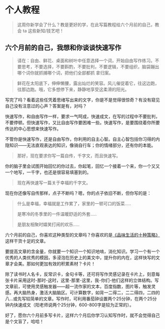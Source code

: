 # 个人教程

>这周你新学会了什么？教是更好的学，在此写篇教程给六个月前的自己，教会 ta 这些新知/技艺吧！

## 六个月前的自己，我想和你谈谈快速写作

> 请在：自由、鲜花、桌面和树叶中任意选择一个词，开始自由写作练习。不要思考，不要选择，不要斟酌，不要批判，不要逻辑，不要组织，脑袋蹦出哪个词你就抓捕哪个词，把他们全部都抓 拿归案。

> 鲜花在太阳底下，伸伸懒腰，露出灿烂的笑容。风儿催促着它，往这边跑，往那边跑。哦，它多想停下来，静静地享受这柔滑的阳光。

写完了吗？看着这些任凭着思绪写出来的文字，你是不是觉得很惊奇？有没有窥见自己没有注意过的心声？答案是有，对吗？

快速写作，和自由写作一样，要求一气呵成，快速成文，在写的过程中不要批判，不要停顿。但快速写作，又比自由写作要困难一些。快速写作，是要围绕着你所要传达的中心思想来快速写作。

不管你是快速写作，还是自由写作，你利用的自主心智。自主心智包括你习得的内隐知识——无法直观表达的知识，像骑自行车；你的情绪部分，还有你的本能。

> 那好，现在要求你写一篇自传，千字文，而且快速写。

你的脑子里会试图开始回忆的你过去，你起笔，回忆一个接着一个来，你一个又又一个地写，一千字，也还是很容易填塞到的。

> 现在再快速写一篇关于幸福的千字文。

现在你还像写自传那样，点子不断吗？嗯，你的点子依旧不断，但你写的是：

> 什么是幸福，幸福就是工作累了，家里的一顿可口的饭菜.....
> 
> 是寒冷的冬季里的一件温暖舒适的外套.....
> 
> 是朋友相聚时嬉笑打闹的欢乐.....

六个月前的自己，你喜欢这种类型的文章吗？你喜欢的是[《品味生活的十种策略》](http://www.yangzhiping.com/psy/savoring-10.html)这样干货十足的文章。

要提高文章的含金量，你就要一个知识一个知识地啃，消化知识。学习一个有一个优秀的人类优秀的模因，多浸泡在历史上的美文中，提升你的内在，这样快写的文章才会美。那如何更加有效的积累素材？卡片！

除了读书时人名卡，反常识卡，金句卡等，还可将写作灵感记录在卡片上，刻意每张卡片采用这时-那时-这时，这里-那里-这里，我-你们-他们这样的立体结构。写文章前，可使用灵感触发器——超一流作家的文本，百度指数，图片等，触发灵感。再大脑热身，激活大脑脑区。可计算数字，如背一二得二，二二得四，二四的八...或先写较简单的文章。写作时，可利用番茄钟设置两个25分钟，在两个25分钟内快速成文（阳老师说两个25分钟，600-800字是较为正常的）。

好了，愿你六个月前多写卡片，这样六个月后你学习认知写作时，就不会觉得自己是个文盲了，哈哈！













